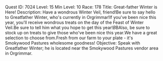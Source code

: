 Quest ID: 7024
Level: 15
Min Level: 10
Race: 178
Title: Great-father Winter is Here!
Description: Have a wondrous Winter Veil, friend!Be sure to say hello to Greatfather Winter, who's currently in Orgrimmar!If you've been nice this year, you'll receive wondrous treats on the day of the Feast of Winter Veil.Be sure to tell him what you hope to get this year!$B$BAlso, be sure to stock up on treats to give those who've been nice this year.We have a great selection to choose from.Fresh from our farm to your plate - it's Smokywood Pastures wholesome goodness!
Objective: Speak with Greatfather Winter; he is located near the Smokywood Pastures vendor area in Orgrimmar.
